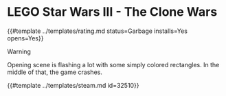# LEGO Star Wars III - The Clone Wars

{{#template ../templates/rating.md status=Garbage installs=Yes opens=Yes}} 

> [!WARNING]
> Opening scene is flashing a lot with some simply colored rectangles. In the middle of that, the game crashes.

{{#template ../templates/steam.md id=32510}}